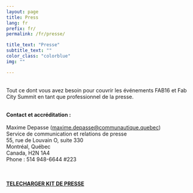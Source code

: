 ```yaml
---
layout: page
title: Press
lang: fr
prefix: fr/
permalink: /fr/presse/

title_text: "Presse"
subtitle_text: ""
color_class: "colorblue"
img: ""

---
```


<p class="{{ color_class }}">
	<br>
	Tout ce dont vous avez besoin pour couvrir les événements FAB16 et Fab City Summit en tant que professionnel de la presse.
	<br><br>
</p>

<p class="{{ color_class }}">
	<strong>Contact et accréditation :</strong>
	<br><br>
	Maxime Depasse (<a href='mailto:maxime.depasse@communautique.quebec'>maxime.depasse@communautique.quebec</a>)
	<br>
	Service de communication et relations de presse
	<br>
	55, rue de Louvain O, suite 330
	<br>
	Montréal, Québec
	<br>
	Canada, H2N 1A4
	<br>
	Phone : 514 948-6644 #223
	<br><br><br>

</p>

<p class="{{ color_class }}">
	<strong><a href="{{ site.url }}/assets/downloads/MediaKit - FAB 16.zip" download >TELECHARGER KIT DE PRESSE </a></strong>
	<br><br>
</p>

